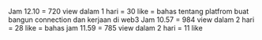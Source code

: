 Jam 12.10 = 720 view dalam 1 hari = 30 like = bahas tentang platfrom buat bangun connection dan kerjaan di web3
Jam 10.57 = 984 view dalam 2 hari = 28 like = bahas 
jam 11.59 = 785 view dalam 2 hari = 11 like
